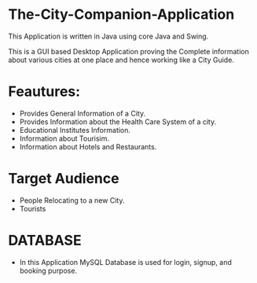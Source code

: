 # The-City-Companion-Application

This Application is written in Java using core Java and Swing.

This is a GUI based Desktop Application proving the Complete information about various cities at one place and hence working like a City Guide.

# Feautures:

* Provides General Information of a City.
* Provides Information about the Health Care System of a city.
* Educational Institutes Information.
* Information about Tourisim.
* Information about Hotels and Restaurants.

# Target Audience

* People Relocating to a new City.
* Tourists

# DATABASE

* In this Application MySQL Database is used for login, signup, and booking purpose.
